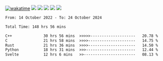 [![wakatime](https://wakatime.com/badge/user/368879df-dc38-4b1a-86c4-8a2054a0e074.svg)](https://wakatime.com/@368879df-dc38-4b1a-86c4-8a2054a0e074)
<img src="https://img.shields.io/badge/Windows-0078D6?style=flat&logo=Windows&logoColor=white">
<img src="https://img.shields.io/badge/IntelliJ_IDEA-000000.svg?style=flat&logo=IntelliJ-IDEA&logoColor=white">
<img src="https://img.shields.io/badge/CLion-000000.svg?style=flat&logo=CLion&logoColor=white">
<img src="https://img.shields.io/badge/Visual_Studio_Code-007ACC?style=flat&logo=Visual-Studio-Code&logoColor=white">
<img src="https://img.shields.io/badge/Discord-5865F2?label=kano42&style=flat&logo=discord&logoColor=white">
<br>


<!--START_SECTION:waka-->

```txt
From: 14 October 2022 - To: 24 October 2024

Total Time: 148 hrs 56 mins

C++              30 hrs 56 mins  >>>>>--------------------   20.78 %
C                21 hrs 58 mins  >>>>---------------------   14.75 %
Rust             21 hrs 36 mins  >>>>---------------------   14.50 %
Python           18 hrs 31 mins  >>>----------------------   12.44 %
Svelte           12 hrs 6 mins   >>-----------------------   08.13 %
```

<!--END_SECTION:waka-->

